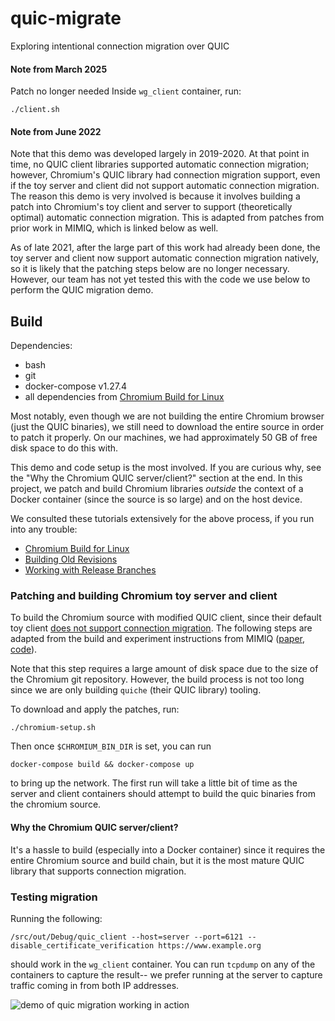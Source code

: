 # quic-migrate
Exploring intentional connection migration over QUIC

#### Note from March 2025

Patch no longer needed
Inside `wg_client` container, run:
```
./client.sh
```

#### Note from June 2022
Note that this demo was developed largely in 2019-2020. At that point in time, no QUIC client libraries supported automatic connection migration; however, Chromium's QUIC library had connection migration support, even if the toy server and client did not support automatic connection migration. The reason this demo is very involved is because it involves building a patch into Chromium's toy client and server to support (theoretically optimal) automatic connection migration. This is adapted from patches from prior work in MIMIQ, which is linked below as well.

As of late 2021, after the large part of this work had already been done, the toy server and client now support automatic connection migration natively, so it is likely that the patching steps below are no longer necessary. However, our team has not yet tested this with the code we use below to perform the QUIC migration demo.

## Build

Dependencies:
 * bash
 * git
 * docker-compose v1.27.4
 * all dependencies from [Chromium Build for Linux](https://chromium.googlesource.com/chromium/src/+/main/docs/linux/build_instructions.md)

Most notably, even though we are not building the entire Chromium browser (just the QUIC binaries), we still need to download the entire source in order to patch it properly. On our machines, we had approximately 50 GB of free disk space to do this with.

This demo and code setup is the most involved. If you are curious why, see the "Why the Chromium QUIC server/client?" section at the end. In this project, we patch and build Chromium libraries *outside* the context of a Docker container (since the source is so large) and on the host device.

We consulted these tutorials extensively for the above process, if you run into any trouble:
 * [Chromium Build for Linux](https://chromium.googlesource.com/chromium/src/+/main/docs/linux/build_instructions.md)
 * [Building Old Revisions](https://chromium.googlesource.com/chromium/src/+/master/docs/building_old_revisions.md)
 * [Working with Release Branches](https://www.chromium.org/developers/how-tos/get-the-code/working-with-release-branches/)

### Patching and building Chromium toy server and client

To build the Chromium source with modified QUIC client, since their default toy client [does not support connection migration](https://bugs.chromium.org/p/chromium/issues/detail?id=1104647). The following steps are adapted from the build and experiment instructions from MIMIQ ([paper](https://www.usenix.org/system/files/foci20-paper-govil.pdf), [code](https://github.com/liangw89/p4privacy/blob/master/mimiq/walkthrough)).

Note that this step requires a large amount of disk space due to the size of the Chromium git repository. However, the build process is not too long since we are only building `quiche` (their QUIC library) tooling.

To download and apply the patches, run:

```
./chromium-setup.sh
```

Then once `$CHROMIUM_BIN_DIR` is set, you can run 
```
docker-compose build && docker-compose up
```
to bring up the network. The first run will take a little bit of time as the server and client containers should attempt to build the quic binaries from the chromium source.


#### Why the Chromium QUIC server/client?

It's a hassle to build (especially into a Docker container) since it requires the entire Chromium source and build chain, but it is the most mature QUIC library that supports connection migration.

### Testing migration

Running the following:
```
/src/out/Debug/quic_client --host=server --port=6121 --disable_certificate_verification https://www.example.org
```
should work in the `wg_client` container. You can run `tcpdump` on any of the containers to capture the result-- we prefer running at the server to capture traffic coming in from both IP addresses.

![demo of quic migration working in action](quic-migrate-demo.gif)

